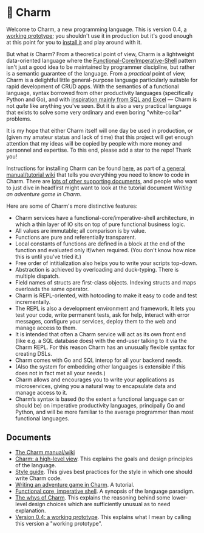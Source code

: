 # 🧿 Charm

Welcome to Charm, a new programming language. This is version 0.4, [a working prototype](https://github.com/tim-hardcastle/Charm/blob/main/docs/working-prototype.md); you shouldn't use it in production but it's good enough at this point for you to [install it](https://github.com/tim-hardcastle/Charm/wiki/Installing-and-using-Charm) and play around with it.

But what *is* Charm? From a theoretical point of view, Charm is a lightweight data-oriented language where the [Functional-Core/Imperative-Shell](https://github.com/tim-hardcastle/Charm/blob/main/docs/functional-core-imperative-shell.md) pattern isn't just a good idea to be maintained by programmer discipline, but rather is a semantic guarantee of the language. From a *practical* point of view, Charm is a delightful little general-purpose language particularly suitable for rapid development of CRUD apps. With the semantics of a functional language, syntax borrowed from other productivity languages (specifically Python and Go), and with [inspiration mainly from SQL and Excel](https://github.com/tim-hardcastle/Charm/blob/main/docs/charm-a-high-level-view.md) — Charm is not *quite* like anything you've seen. But it is also a very practical language that exists to solve some very ordinary and even boring "white-collar" problems.

It is my hope that either Charm itself will one day be used in production, or (given my amateur status and lack of time) that this project will get enough attention that my ideas will be copied by people with more money and personnel and expertise. To this end, please add a star to the repo! Thank you!

Instructions for installing Charm can be found [here](https://github.com/tim-hardcastle/Charm/wiki/Installing-and-using-Charm), as part of [a general manual/tutorial wiki](https://github.com/tim-hardcastle/Charm/wiki) that tells you everything you need to know to code in Charm. There are [lots of other supporting documents](https://github.com/tim-hardcastle/Charm/tree/main/docs), and people who want to just dive in headfirst might want to look at the tutorial document *Writing an adventure game in Charm*.

Here are some of Charm's more distinctive features:

* Charm services have a functional-core/imperative-shell architecture, in which a thin layer of IO sits on top of pure functional business logic.
* All values are immutable; all comparison is by value.
* Functions are pure and referentially transparent.
* Local constants of functions are defined in a block at the end of the function and evaluated only if/when required. (You don't know how nice this is until you've tried it.)
* Free order of intitialization also helps you to write your scripts top-down.
* Abstraction is achieved by overloading and duck-typing. There is multiple dispatch.
* Field names of structs are first-class objects. Indexing structs and maps overloads the same operator.
* Charm is REPL-oriented, with hotcoding to make it easy to code and test incrementally.
* The REPL is also a development environment and framework. It lets you test your code, write permanent tests, ask for help, interact with error messages, configure your services, deploy them to the web and manage access to them.
* It is intended that often a Charm service will act as its own front end (like e.g. a SQL database does) with the end-user talking to it via the Charm REPL. For this reason Charm has an unusually flexible syntax for creating DSLs.
* Charm comes with Go and SQL interop for all your backend needs.
* (Also the system for embedding other languages is extensible if this does not in fact met all your needs.)
* Charm allows and encourages you to write your applications as microservices, giving you a natural way to encapsulate data and manage access to it.
* Charm’s syntax is based (to the extent a functional language can or should be) on imperative productivity languages, principally Go and Python, and will be more familiar to the average programmer than most functional languages.

## Documents

* [The Charm manual/wiki](https://github.com/tim-hardcastle/Charm/wiki)
* [Charm: a high-level view](https://github.com/tim-hardcastle/Charm/blob/main/docs/charm-a-high-level-view.md). This explains the goals and design principles of the language.
* [Style guide](https://github.com/tim-hardcastle/Charm/blob/main/docs/style-guide.md). This gives best practices for the style in which one should write Charm code.
* [Writing an adventure game in Charm](https://github.com/tim-hardcastle/Charm/blob/main/docs/writing-an-adventure-game-in-charm.md). A tutorial.
* [Functional core, imperative shell](https://github.com/tim-hardcastle/Charm/blob/main/docs/functional-core-imperative-shell.md). A synopsis of the language paradigm.
* [The whys of Charm](https://github.com/tim-hardcastle/Charm/blob/main/docs/the-whys-of-charm.md). This explains the reasoning behind some lower-level design choices which are sufficiently unusual as to need explanation.
* [Version 0.4: a working prototype](https://github.com/tim-hardcastle/Charm/blob/main/docs/working-prototype.md). This explains what I mean by calling this version a "working prototype".
